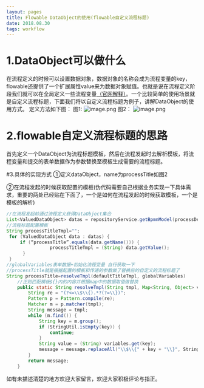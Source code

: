 ```yaml
---
layout: pages
title: Flowable DataObject的使用(flowable自定义流程标题)
date: 2018.08.30
tags: workflow
---
```

# 1.DataObject可以做什么
在流程定义的时候可以设置数据对象，数据对象的名称会成为流程变量的key，flowable还提供了一个扩展属性value来为数据对象赋值。也就是说在流程定义阶段我们就可以在全局定义一些流程变量[（官网解释）](https://www.flowable.org/docs/userguide/index.html#dataobjects)。一个比较简单的使用场景就是自定义流程标题，下面我们将以自定义流程标题为例子，讲解DataObject的使用方式。
定义方法如下图：
图1:
![image.png](https://upload-images.jianshu.io/upload_images/10783308-ad7461120d081339.png?imageMogr2/auto-orient/strip%7CimageView2/2/w/1240)
图2：
![image.png](https://upload-images.jianshu.io/upload_images/10783308-59e92f29a281642d.png?imageMogr2/auto-orient/strip%7CimageView2/2/w/1240)

# 2.flowable自定义流程标题的思路
首先定义一个DataObject为流程标题模板，然后在流程发起时去解析模板，将流程变量和提交的表单数据作为参数替换至模板生成需要的流程标题。

#3.具体的实现方式
①定义dataObject，name为processTitle如图2

②在流程发起的时候获取配置的模板(伪代码需要自己根据业务实现一下具体需求，重要的两处已经贴在下面了，一个是如何在流程发起的时候获取模板，一个是模板的解析)
```java
//在流程发起前通过流程定义获得DataObject集合
List<ValuedDataObject> datas = repositoryService.getBpmnModel(processDefinition.getId()).getMainProcess().getDataObjects();
//流程标题配置模板
String processTitleTmpl="";
 for (ValuedDataObject data : datas) {
     if (“processTitle”.equals(data.getName())) {
                processTitleTmpl = (String) data.getValue();
      }
 }
//globalVariables表单数据+初始化流程变量 自行获取一下
//processTitle就是根据配置的模板和传递的参数做了替换后的自定义的流程标题了
String processTitle=resolveTmpl(defaultTitleTmpl, globalVariables)
    //正则匹配模板${}内的内容并根据map中的数据取值做替换
    public static String resolveTmpl(String tmpl, Map<String, Object> variables) {
        String re = "(?<=\\$\\{).*?(?=\\})";
        Pattern p = Pattern.compile(re);
        Matcher m = p.matcher(tmpl);
        String message = tmpl;
        while (m.find()) {
            String key = m.group();
            if (StringUtil.isEmpty(key)) {
                continue;
            }
            String value = (String) variables.get(key);
            message = message.replaceAll("\\$\\{" + key + "\\}", StringUtil.isEmpty(value) ? "" : value);
        }
        return message;
    }
```

如有未描述清楚的地方欢迎大家留言，欢迎大家积极评论与指正。
